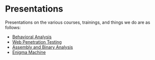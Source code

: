 # Presentations #

Presentations on the various courses, trainings, and things we do are as follows:

* [Behavioral Analysis](behavioral_analysis/)
* [Web Penetration Testing](web_pentesting/)
* [Assembly and Binary Analysis](assembly_primer/)
* [Enigma Machine](enigma_machine/)
